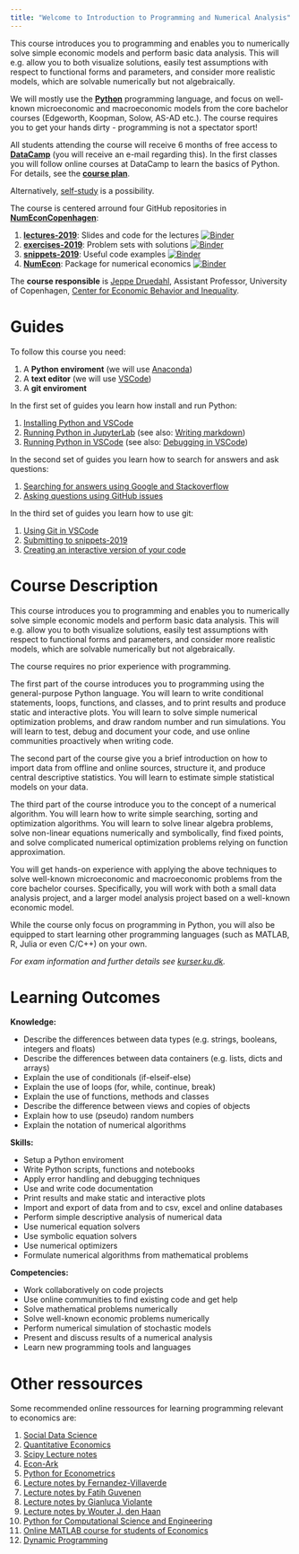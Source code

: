 ```yaml
---
title: "Welcome to Introduction to Programming and Numerical Analysis"
---
```


This course introduces you to programming and enables you to numerically solve simple economic models and perform basic data analysis. This will e.g. allow you to both visualize solutions, easily test assumptions with respect to functional forms and parameters, and consider more realistic models, which are solvable numerically but not algebraically. 

We will mostly use the **[Python](https://www.python.org/)** programming language, and focus on well-known  microeconomic and macroeconomic models from the core bachelor courses (Edgeworth, Koopman, Solow, AS-AD etc.). The course requires you to get your hands dirty - programming is not a spectator sport!

All students attending the course will receive 6 months of free access to **[DataCamp](https://www.datacamp.com/home)** (you will receive an e-mail regarding this). In the first classes you will follow online courses at DataCamp to learn the basics of Python. For details, see the **[course plan](/course-plan/)**.

Alternatively, [self-study](/self-study/) is a possibility. 

The course is centered arround four GitHub repositories in **[NumEconCopenhagen](https://github.com/NumEconCopenhagen)**:

1. **[lectures-2019](https://github.com/NumEconCopenhagen/lectures-2019)**: Slides and code for the lectures [![Binder](https://mybinder.org/badge_logo.svg)](https://mybinder.org/v2/gh/NumEconCopenhagen/lectures-2019/master?urlpath=lab)
2. **[exercises-2019](https://github.com/NumEconCopenhagen/exercises-2019)**: Problem sets with solutions [![Binder](https://mybinder.org/badge_logo.svg)](https://mybinder.org/v2/gh/NumEconCopenhagen/exercises-2019/master?urlpath=lab)
3. **[snippets-2019](https://github.com/NumEconCopenhagen/snippets-2019)**: Useful code examples [![Binder](https://mybinder.org/badge_logo.svg)](https://mybinder.org/v2/gh/NumEconCopenhagen/snippets-2019/master?urlpath=lab)
4. **[NumEcon](https://github.com/NumEconCopenhagen/numecon)**: Package for numerical economics [![Binder](https://mybinder.org/badge_logo.svg)](https://mybinder.org/v2/gh/NumEconCopenhagen/NumEconNotebooks/master?urlpath=lab)

The **course responsible** is [Jeppe Druedahl](http://web.econ.ku.dk/druedahl/), Assistant Professor, University of Copenhagen, [Center for Economic Behavior and Inequality](https://www.econ.ku.dk/cebi). 

# Guides

To follow this course you need:

1. A **Python enviroment** (we will use [Anaconda](https://www.anaconda.com))
2. A **text editor** (we will use [VSCode](https://code.visualstudio.com/))
3. A **git enviroment**

In the first set of guides you learn how install and run Python:

1. [Installing Python and VSCode](/guides/python-setup)
2. [Running Python in JupyterLab](/guides/jupyterlab) (see also: [Writing markdown](/guides/markdown))
3. [Running Python in VSCode](/guides/vscode-basics) (see also: [Debugging in VSCode](/guides/vscode-debug))

In the second set of guides you learn how to search for answers and ask questions:

1. [Searching for answers using Google and Stackoverflow](/guides/searching)
2. [Asking questions using GitHub issues](/guides/github-issues)

In the third set of guides you learn how to use git:

1. [Using Git in VSCode](/guides/vscode-git)
2. [Submitting to snippets-2019](/guides/snippets)
3. [Creating an interactive version of your code](/guides/mybinder)

# Course Description

This course introduces you to programming and enables you to numerically solve simple economic models and perform basic data analysis. This will e.g. allow you to both visualize solutions, easily test assumptions with respect to functional forms and parameters, and consider more realistic models, which are solvable numerically but not algebraically. 

The course requires no prior experience with programming.

The first part of the course introduces you to programming using the general-purpose Python language. You will learn to write conditional statements, loops, functions, and classes, and to print results and produce static and interactive plots. You will learn to solve simple numerical optimization problems, and draw random number and run simulations. You will learn to test, debug and document your code, and use online communities proactively when writing code. 

The second part of the course give you a brief introduction on how to import data from offline and online sources, structure it, and produce central descriptive statistics. You will learn to estimate simple statistical models on your data.

The third part of the course introduce you to the concept of a numerical algorithm. You will learn how to write simple searching, sorting and optimization algorithms. You will learn to solve linear algebra problems, solve non-linear equations numerically and symbolically, find fixed points, and solve complicated numerical optimization problems relying on function approximation.

You will get hands-on experience with applying the above techniques to solve well-known microeconomic and macroeconomic problems from the core bachelor courses. Specifically, you will work with both a small data analysis project, and a larger model analysis project based on a well-known economic model.

While the course only focus on programming in Python, you will also be equipped to start learning other programming languages (such as MATLAB, R, Julia or even C/C++) on your own.

*For exam information and further details see [kurser.ku.dk](http://kurser.ku.dk/course/a%C3%98ka08232u/2018-2019).*

# Learning Outcomes

**Knowledge:**

* Describe the differences between data types (e.g.  strings, booleans, integers and floats)
* Describe the differences between data containers (e.g. lists, dicts and arrays)
* Explain the use of conditionals (if-elseif-else)
* Explain the use of loops (for, while, continue, break)
* Explain the use of functions, methods and classes
* Describe the difference between views and copies of objects
* Explain how to use (pseudo) random numbers
* Explain the notation of numerical algorithms

**Skills:**

* Setup a Python enviroment
* Write Python scripts, functions and notebooks
* Apply error handling and debugging techniques
* Use and write code documentation
* Print results and make static and interactive plots
* Import and export of data from and to csv, excel and online databases
* Perform simple descriptive analysis  of numerical data
* Use numerical equation solvers
* Use symbolic equation solvers
* Use numerical optimizers
* Formulate numerical algorithms from mathematical problems

**Competencies:**

* Work collaboratively on code projects
* Use online communities to find existing code and get help
* Solve mathematical problems numerically
* Solve well-known economic problems numerically
* Perform numerical simulation of stochastic models
* Present and discuss results of a numerical analysis
* Learn new programming tools and languages

# Other ressources

Some recommended online ressources for learning programming relevant to economics are:

1. [Social Data Science](https://abjer.github.io/sds/)
1. [Quantitative Economics](https://lectures.quantecon.org/)
2. [Scipy Lecture notes](https://scipy-lectures.org/)
3. [Econ-Ark](https://econ-ark.org/)
4. [Python for Econometrics](https://www.kevinsheppard.com/Python_for_Econometrics)
5. [Lecture notes by Fernandez-Villaverde](https://www.sas.upenn.edu/~jesusfv/teaching.html)
6. [Lecture notes by Fatih Guvenen](https://fatihguvenen.com/teaching/econ8185-phd-computation-empirics/)
7. [Lecture notes by Gianluca Violante](https://sites.google.com/a/nyu.edu/glviolante/teaching/quantmacro15)
8. [Lecture notes by Wouter J. den Haan](http://www.wouterdenhaan.com/notes.htm)
9. [Python for Computational Science and Engineering](http://www.southampton.ac.uk/~fangohr/training/python/pdfs/Python-for-Computational-Science-and-Engineering.pdf)
10. [Online MATLAB course for students of Economics](https://absalon.ku.dk/courses/25988/pages/online-matlab-course-for-students-of-economics)
11. [Dynamic Programming](https://absalon.ku.dk/courses/25988)
